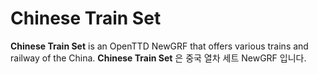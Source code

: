 # Chinese Train Set
**Chinese Train Set** is an OpenTTD NewGRF that offers various trains and railway of the China.
**Chinese Train Set** 은 중국 열차 세트 NewGRF 입니다.
